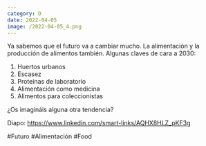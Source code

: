 ```yaml
--- 
category: D 
date: 2022-04-05 
image: /2022-04-05_4.png 
--- 
```


Ya sabemos que el futuro va a cambiar mucho. La alimentación y la producción de alimentos también. Algunas claves de cara a 2030:

1) Huertos urbanos
2) Escasez
3) Proteínas de laboratorio
4) Alimentación como medicina
5) Alimentos para coleccionistas

¿Os imagináis alguna otra tendencia?

Diapo: https://www.linkedin.com/smart-links/AQHX8HLZ_pKF3g

#Futuro #Alimentación #Food